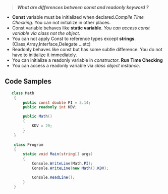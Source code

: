 > ***What are differences between const and readonly keyword ?***

- **Const** variable must be initialized when declared._Compile Time Checking._ You can not initialize in other places. 
- Const variable behaves like **static variable**. *You can access const variable via class not the object*.
- You can not apply Const to reference types except **strings**.(Class,Array,Interface,Delegate ...etc)
- Readonly behaves like const but has some subtle difference. You do not have to initialize it immediately.
- You can initialize a readonly variable in _constructor_. **Run Time Checking**
- You can access a readonly variable via _class object instance_. 

## Code Samples
```c#
   class Math
    {
        public const double PI = 3.14;
        public readonly int KDV;

        public Math()
        {
            KDV = 20;
        }
    }
    
    class Program
    {
        static void Main(string[] args)
        {
            Console.WriteLine(Math.PI);
            Console.WriteLine(new Math().KDV);

            Console.ReadLine();
        }
    } 
    
    
```

